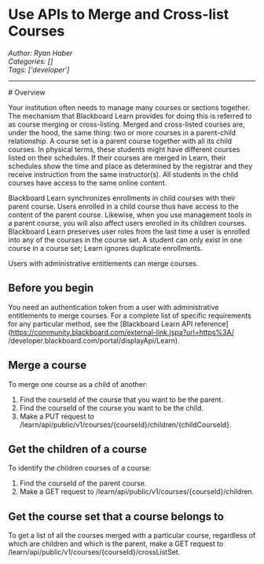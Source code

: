 # Use APIs to Merge and Cross-list Courses
*Author: Ryan Haber*  
*Categories: []*  
*Tags: ['developer']*  
<hr />
# Overview

Your institution often needs to manage many courses or sections together. The
mechanism that Blackboard Learn provides for doing this is referred to as
course merging or cross-listing. Merged and cross-listed courses are, under
the hood, the same thing: two or more courses in a parent-child relationship.
A course set is a parent course together with all its child courses. In
physical terms, these students might have different courses listed on their
schedules. If their courses are merged in Learn, their schedules show the time
and place as determined by the registrar and they receive instruction from the
same instructor(s). All students in the child courses have access to the same
online content.

Blackboard Learn synchronizes enrollments in child courses with their parent
course. Users enrolled in a child course thus have access to the content of
the parent course. Likewise, when you use management tools in a parent course,
you will also affect users enrolled in its children courses. Blackboard Learn
preserves user roles from the last time a user is enrolled into any of the
courses in the course set. A student can only exist in one course in a course
set; Learn ignores duplicate enrollments.

Users with administrative entitlements can merge courses.

## Before you begin

You need an authentication token from a user with administrative entitlements
to merge courses. For a complete list of specific requirements for any
particular method, see the [Blackboard Learn API
reference](https://community.blackboard.com/external-link.jspa?url=https%3A/
/developer.blackboard.com/portal/displayApi/Learn).

## Merge a course

To merge one course as a child of another:

  1. Find the courseId of the course that you want to be the parent.
  2. Find the courseId of the course you want to be the child.
  3. Make a PUT request to /learn/api/public/v1/courses/{courseId}/children/{childCourseId}.

## Get the children of a course

To identify the children courses of a course:

  1. Find the courseId of the parent course.
  2. Make a GET request to /learn/api/public/v1/courses/{courseId}/children.

## Get the course set that a course belongs to

To get a list of all the courses merged with a particular course, regardless
of which are children and which is the parent, make a GET request to
/learn/api/public/v1/courses/{courseId}/crossListSet.


